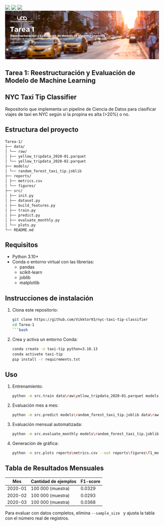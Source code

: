 <p align="left">
   <img src="https://img.shields.io/badge/Status-En%20Desarrollo-green?style=plastic">
   <img src="https://img.shields.io/badge/Python-3776AB?style=plastic&logo=python&logoColor=white"/>
   <img src="https://img.shields.io/badge/Jupyter-%23e58f1a.svg?style=plastic&logo=Jupyter&logoColor=white"/>

<img src="./assets/banner-nyc.png"/>

## **Tarea 1: Reestructuración y Evaluación de Modelo de Machine Learning**

## NYC Taxi Tip Classifier

Repositorio que implementa un pipeline de Ciencia de Datos para clasificar viajes de taxi en NYC según si la propina es alta (>20%) o no.

## Estructura del proyecto

```
Tarea-1/
├── data/
│ └── raw/
│ ├── yellow_tripdata_2020-01.parquet
│ └── yellow_tripdata_2020-02.parquet
├── models/
│ └── random_forest_taxi_tip.joblib
├── reports/
│ ├── metrics.csv
│ └── figures/
├── src/
│ ├── init.py
│ ├── dataset.py
│ ├── build_features.py
│ ├── train.py
│ ├── predict.py
│ ├── evaluate_monthly.py
│ └── plots.py
└── README.md

```

## Requisitos

- Python 3.10+  
- Conda o entorno virtual con las librerías:
  - pandas  
  - scikit-learn  
  - joblib  
  - matplotlib  

## Instrucciones de instalación

1. Clona este repositorio:  
   ```bash
   git clone https://github.com/Vikktor93/nyc-taxi-tip-classifier
   cd Tarea-1
   ```bash

2. Crea y activa un entorno Conda:
    ```bash
    conda create -n taxi-tip python=3.10.13
    conda activate taxi-tip
    pip install -r requirements.txt
    ```

## Uso
1. Entrenamiento:
    ```bash
    python -m src.train data\raw\yellow_tripdata_2020-01.parquet models\random_forest_taxi_tip.joblib --sample_size 100000 --test_size 0.2
    ```
2. Evaluación mes a mes:
    ```bash
    python -m src.predict models\random_forest_taxi_tip.joblib data\raw\yellow_tripdata_2020-02.parquet --sample_size 100000
    ```

3. Evaluación mensual automatizada:
    ```bash
    python -m src.evaluate_monthly models\random_forest_taxi_tip.joblib data\raw reports\metrics.csv --sample_size 100000
    ```
4. Generación de gráfica:
    ```bash
    python -m src.plots reports\metrics.csv --out reports\figures\f1_monthly.png
    ```

## Tabla de Resultados Mensuales

| Mes     | Cantidad de ejemplos | F1-score |
| ------- | -------------------- | -------- |
| 2020-01 | 100 000 (muestra)    | 0.0329   |
| 2020-02 | 100 000 (muestra)    | 0.0293   |
| 2020-03 | 100 000 (muestra)    | 0.0368   |

Para evaluar con datos completos, elimina  ```--sample_size ``` y ajusta la tabla con el número real de registros.


